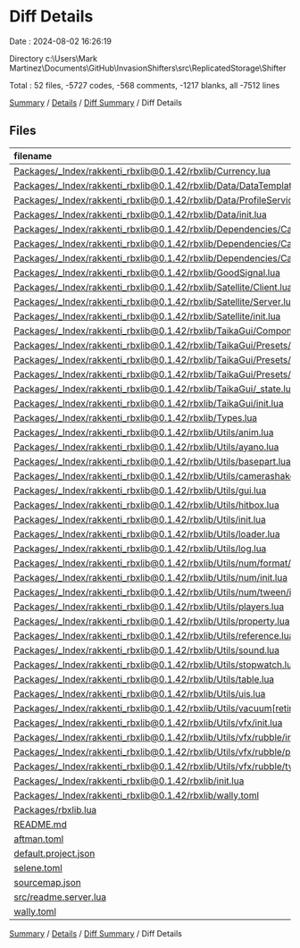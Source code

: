 # Diff Details

Date : 2024-08-02 16:26:19

Directory c:\\Users\\Mark Martinez\\Documents\\GitHub\\InvasionShifters\\src\\ReplicatedStorage\\Shifter

Total : 52 files,  -5727 codes, -568 comments, -1217 blanks, all -7512 lines

[Summary](results.md) / [Details](details.md) / [Diff Summary](diff.md) / Diff Details

## Files
| filename | language | code | comment | blank | total |
| :--- | :--- | ---: | ---: | ---: | ---: |
| [Packages/_Index/rakkenti_rbxlib@0.1.42/rbxlib/Currency.lua](/Packages/_Index/rakkenti_rbxlib@0.1.42/rbxlib/Currency.lua) | Luau | -35 | -8 | -19 | -62 |
| [Packages/_Index/rakkenti_rbxlib@0.1.42/rbxlib/Data/DataTemplate.lua](/Packages/_Index/rakkenti_rbxlib@0.1.42/rbxlib/Data/DataTemplate.lua) | Luau | -92 | -25 | -15 | -132 |
| [Packages/_Index/rakkenti_rbxlib@0.1.42/rbxlib/Data/ProfileService.lua](/Packages/_Index/rakkenti_rbxlib@0.1.42/rbxlib/Data/ProfileService.lua) | Luau | -1,979 | -178 | -302 | -2,459 |
| [Packages/_Index/rakkenti_rbxlib@0.1.42/rbxlib/Data/init.lua](/Packages/_Index/rakkenti_rbxlib@0.1.42/rbxlib/Data/init.lua) | Luau | -170 | -25 | -61 | -256 |
| [Packages/_Index/rakkenti_rbxlib@0.1.42/rbxlib/Dependencies/CameraShaker/CameraShakeInstance.lua](/Packages/_Index/rakkenti_rbxlib@0.1.42/rbxlib/Dependencies/CameraShaker/CameraShakeInstance.lua) | Luau | -113 | -5 | -30 | -148 |
| [Packages/_Index/rakkenti_rbxlib@0.1.42/rbxlib/Dependencies/CameraShaker/CameraShakePresets.lua](/Packages/_Index/rakkenti_rbxlib@0.1.42/rbxlib/Dependencies/CameraShaker/CameraShakePresets.lua) | Luau | -61 | -19 | -14 | -94 |
| [Packages/_Index/rakkenti_rbxlib@0.1.42/rbxlib/Dependencies/CameraShaker/init.lua](/Packages/_Index/rakkenti_rbxlib@0.1.42/rbxlib/Dependencies/CameraShaker/init.lua) | Luau | -140 | -12 | -46 | -198 |
| [Packages/_Index/rakkenti_rbxlib@0.1.42/rbxlib/GoodSignal.lua](/Packages/_Index/rakkenti_rbxlib@0.1.42/rbxlib/GoodSignal.lua) | Luau | -105 | -58 | -18 | -181 |
| [Packages/_Index/rakkenti_rbxlib@0.1.42/rbxlib/Satellite/Client.lua](/Packages/_Index/rakkenti_rbxlib@0.1.42/rbxlib/Satellite/Client.lua) | Luau | -69 | -7 | -25 | -101 |
| [Packages/_Index/rakkenti_rbxlib@0.1.42/rbxlib/Satellite/Server.lua](/Packages/_Index/rakkenti_rbxlib@0.1.42/rbxlib/Satellite/Server.lua) | Luau | -84 | -7 | -29 | -120 |
| [Packages/_Index/rakkenti_rbxlib@0.1.42/rbxlib/Satellite/init.lua](/Packages/_Index/rakkenti_rbxlib@0.1.42/rbxlib/Satellite/init.lua) | Luau | -22 | -3 | -11 | -36 |
| [Packages/_Index/rakkenti_rbxlib@0.1.42/rbxlib/TaikaGui/Components/init.lua](/Packages/_Index/rakkenti_rbxlib@0.1.42/rbxlib/TaikaGui/Components/init.lua) | Luau | 0 | 0 | -1 | -1 |
| [Packages/_Index/rakkenti_rbxlib@0.1.42/rbxlib/TaikaGui/Presets/Minima.lua](/Packages/_Index/rakkenti_rbxlib@0.1.42/rbxlib/TaikaGui/Presets/Minima.lua) | Luau | -119 | 0 | -35 | -154 |
| [Packages/_Index/rakkenti_rbxlib@0.1.42/rbxlib/TaikaGui/Presets/Taika.lua](/Packages/_Index/rakkenti_rbxlib@0.1.42/rbxlib/TaikaGui/Presets/Taika.lua) | Luau | -84 | 0 | -26 | -110 |
| [Packages/_Index/rakkenti_rbxlib@0.1.42/rbxlib/TaikaGui/Presets/init.lua](/Packages/_Index/rakkenti_rbxlib@0.1.42/rbxlib/TaikaGui/Presets/init.lua) | Luau | -4 | 0 | -2 | -6 |
| [Packages/_Index/rakkenti_rbxlib@0.1.42/rbxlib/TaikaGui/_state.lua](/Packages/_Index/rakkenti_rbxlib@0.1.42/rbxlib/TaikaGui/_state.lua) | Luau | -21 | -5 | -10 | -36 |
| [Packages/_Index/rakkenti_rbxlib@0.1.42/rbxlib/TaikaGui/init.lua](/Packages/_Index/rakkenti_rbxlib@0.1.42/rbxlib/TaikaGui/init.lua) | Luau | -1,162 | -96 | -236 | -1,494 |
| [Packages/_Index/rakkenti_rbxlib@0.1.42/rbxlib/Types.lua](/Packages/_Index/rakkenti_rbxlib@0.1.42/rbxlib/Types.lua) | Luau | -3 | 0 | -1 | -4 |
| [Packages/_Index/rakkenti_rbxlib@0.1.42/rbxlib/Utils/anim.lua](/Packages/_Index/rakkenti_rbxlib@0.1.42/rbxlib/Utils/anim.lua) | Luau | -10 | -2 | -6 | -18 |
| [Packages/_Index/rakkenti_rbxlib@0.1.42/rbxlib/Utils/ayano.lua](/Packages/_Index/rakkenti_rbxlib@0.1.42/rbxlib/Utils/ayano.lua) | Luau | -184 | -9 | -23 | -216 |
| [Packages/_Index/rakkenti_rbxlib@0.1.42/rbxlib/Utils/basepart.lua](/Packages/_Index/rakkenti_rbxlib@0.1.42/rbxlib/Utils/basepart.lua) | Luau | -53 | -3 | -11 | -67 |
| [Packages/_Index/rakkenti_rbxlib@0.1.42/rbxlib/Utils/camerashake.lua](/Packages/_Index/rakkenti_rbxlib@0.1.42/rbxlib/Utils/camerashake.lua) | Luau | -52 | -10 | -18 | -80 |
| [Packages/_Index/rakkenti_rbxlib@0.1.42/rbxlib/Utils/gui.lua](/Packages/_Index/rakkenti_rbxlib@0.1.42/rbxlib/Utils/gui.lua) | Luau | -14 | -3 | -9 | -26 |
| [Packages/_Index/rakkenti_rbxlib@0.1.42/rbxlib/Utils/hitbox.lua](/Packages/_Index/rakkenti_rbxlib@0.1.42/rbxlib/Utils/hitbox.lua) | Luau | -154 | -8 | -25 | -187 |
| [Packages/_Index/rakkenti_rbxlib@0.1.42/rbxlib/Utils/init.lua](/Packages/_Index/rakkenti_rbxlib@0.1.42/rbxlib/Utils/init.lua) | Luau | -18 | -1 | -1 | -20 |
| [Packages/_Index/rakkenti_rbxlib@0.1.42/rbxlib/Utils/loader.lua](/Packages/_Index/rakkenti_rbxlib@0.1.42/rbxlib/Utils/loader.lua) | Luau | -32 | -4 | -13 | -49 |
| [Packages/_Index/rakkenti_rbxlib@0.1.42/rbxlib/Utils/log.lua](/Packages/_Index/rakkenti_rbxlib@0.1.42/rbxlib/Utils/log.lua) | Luau | -109 | -3 | -27 | -139 |
| [Packages/_Index/rakkenti_rbxlib@0.1.42/rbxlib/Utils/num/format/init.lua](/Packages/_Index/rakkenti_rbxlib@0.1.42/rbxlib/Utils/num/format/init.lua) | Luau | -42 | -2 | -16 | -60 |
| [Packages/_Index/rakkenti_rbxlib@0.1.42/rbxlib/Utils/num/init.lua](/Packages/_Index/rakkenti_rbxlib@0.1.42/rbxlib/Utils/num/init.lua) | Luau | -7 | -1 | -4 | -12 |
| [Packages/_Index/rakkenti_rbxlib@0.1.42/rbxlib/Utils/num/tween/init.lua](/Packages/_Index/rakkenti_rbxlib@0.1.42/rbxlib/Utils/num/tween/init.lua) | Luau | -42 | -4 | -20 | -66 |
| [Packages/_Index/rakkenti_rbxlib@0.1.42/rbxlib/Utils/players.lua](/Packages/_Index/rakkenti_rbxlib@0.1.42/rbxlib/Utils/players.lua) | Luau | -30 | -3 | -15 | -48 |
| [Packages/_Index/rakkenti_rbxlib@0.1.42/rbxlib/Utils/property.lua](/Packages/_Index/rakkenti_rbxlib@0.1.42/rbxlib/Utils/property.lua) | Luau | -54 | -4 | -9 | -67 |
| [Packages/_Index/rakkenti_rbxlib@0.1.42/rbxlib/Utils/reference.lua](/Packages/_Index/rakkenti_rbxlib@0.1.42/rbxlib/Utils/reference.lua) | Luau | -34 | -2 | -8 | -44 |
| [Packages/_Index/rakkenti_rbxlib@0.1.42/rbxlib/Utils/sound.lua](/Packages/_Index/rakkenti_rbxlib@0.1.42/rbxlib/Utils/sound.lua) | Luau | -20 | -3 | -8 | -31 |
| [Packages/_Index/rakkenti_rbxlib@0.1.42/rbxlib/Utils/stopwatch.lua](/Packages/_Index/rakkenti_rbxlib@0.1.42/rbxlib/Utils/stopwatch.lua) | Luau | -12 | -1 | -7 | -20 |
| [Packages/_Index/rakkenti_rbxlib@0.1.42/rbxlib/Utils/table.lua](/Packages/_Index/rakkenti_rbxlib@0.1.42/rbxlib/Utils/table.lua) | Luau | -50 | -3 | -18 | -71 |
| [Packages/_Index/rakkenti_rbxlib@0.1.42/rbxlib/Utils/uis.lua](/Packages/_Index/rakkenti_rbxlib@0.1.42/rbxlib/Utils/uis.lua) | Luau | -18 | -4 | -7 | -29 |
| [Packages/_Index/rakkenti_rbxlib@0.1.42/rbxlib/Utils/vacuum[retired].lua](/Packages/_Index/rakkenti_rbxlib@0.1.42/rbxlib/Utils/vacuum%5Bretired%5D.lua) | Luau | -52 | -8 | -26 | -86 |
| [Packages/_Index/rakkenti_rbxlib@0.1.42/rbxlib/Utils/vfx/init.lua](/Packages/_Index/rakkenti_rbxlib@0.1.42/rbxlib/Utils/vfx/init.lua) | Luau | -127 | -5 | -17 | -149 |
| [Packages/_Index/rakkenti_rbxlib@0.1.42/rbxlib/Utils/vfx/rubble/init.lua](/Packages/_Index/rakkenti_rbxlib@0.1.42/rbxlib/Utils/vfx/rubble/init.lua) | Luau | -156 | -19 | -18 | -193 |
| [Packages/_Index/rakkenti_rbxlib@0.1.42/rbxlib/Utils/vfx/rubble/presets.lua](/Packages/_Index/rakkenti_rbxlib@0.1.42/rbxlib/Utils/vfx/rubble/presets.lua) | Luau | -78 | -5 | -5 | -88 |
| [Packages/_Index/rakkenti_rbxlib@0.1.42/rbxlib/Utils/vfx/rubble/types.lua](/Packages/_Index/rakkenti_rbxlib@0.1.42/rbxlib/Utils/vfx/rubble/types.lua) | Luau | -24 | -1 | -4 | -29 |
| [Packages/_Index/rakkenti_rbxlib@0.1.42/rbxlib/init.lua](/Packages/_Index/rakkenti_rbxlib@0.1.42/rbxlib/init.lua) | Luau | -16 | -1 | -7 | -24 |
| [Packages/_Index/rakkenti_rbxlib@0.1.42/rbxlib/wally.toml](/Packages/_Index/rakkenti_rbxlib@0.1.42/rbxlib/wally.toml) | TOML | -7 | 0 | 0 | -7 |
| [Packages/rbxlib.lua](/Packages/rbxlib.lua) | Luau | -1 | 0 | -1 | -2 |
| [README.md](/README.md) | Markdown | -5 | 0 | -2 | -7 |
| [aftman.toml](/aftman.toml) | TOML | -4 | -3 | -1 | -8 |
| [default.project.json](/default.project.json) | JSON | -50 | 0 | -8 | -58 |
| [selene.toml](/selene.toml) | TOML | -1 | 0 | 0 | -1 |
| [sourcemap.json](/sourcemap.json) | JSON | -1 | 0 | 0 | -1 |
| [src/readme.server.lua](/src/readme.server.lua) | Luau | 0 | -8 | -1 | -9 |
| [wally.toml](/wally.toml) | TOML | -7 | 0 | -1 | -8 |

[Summary](results.md) / [Details](details.md) / [Diff Summary](diff.md) / Diff Details